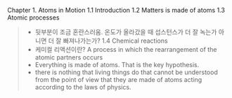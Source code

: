 Chapter 1. Atoms in Motion
1.1 Introduction
1.2 Matters is made of atoms
1.3 Atomic processes
> - 뒷부분이 조금 혼란스러움. 온도가 올라갔을 때 섭스턴스가 더 잘 녹는가 아니면 더 잘 빠져나가는가?
1.4 Chemical reactions
> - 케미컬 리액션이란? A process in which the rearrangement of the atomic partners occurs
> - Everything is made of atoms. That is the key hypothesis.
> - there is nothing that living things do that cannot be understood from the point of view that they are made of atoms acting according to the laws of physics.